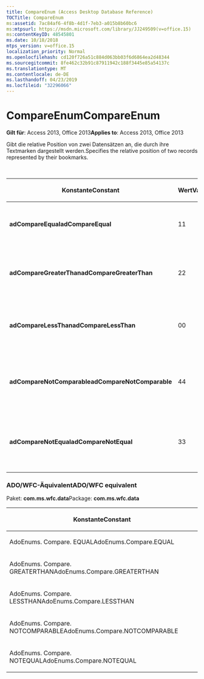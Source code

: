 ```yaml
---
title: CompareEnum (Access Desktop Database Reference)
TOCTitle: CompareEnum
ms:assetid: 7ac84af6-4f8b-4d1f-7eb3-a015b8b60bc6
ms:mtpsurl: https://msdn.microsoft.com/library/JJ249509(v=office.15)
ms:contentKeyID: 48545801
ms.date: 10/18/2018
mtps_version: v=office.15
localization_priority: Normal
ms.openlocfilehash: cd120f726a51c884d063bb03f6d6864ea2d48344
ms.sourcegitcommit: 8fe462c32b91c87911942c188f3445e85a54137c
ms.translationtype: MT
ms.contentlocale: de-DE
ms.lasthandoff: 04/23/2019
ms.locfileid: "32296066"
---
```

# <a name="compareenum"></a><span data-ttu-id="31c90-102">CompareEnum</span><span class="sxs-lookup"><span data-stu-id="31c90-102">CompareEnum</span></span>

<span data-ttu-id="31c90-103">**Gilt für**: Access 2013, Office 2013</span><span class="sxs-lookup"><span data-stu-id="31c90-103">**Applies to**: Access 2013, Office 2013</span></span>

<span data-ttu-id="31c90-104">Gibt die relative Position von zwei Datensätzen an, die durch ihre Textmarken dargestellt werden.</span><span class="sxs-lookup"><span data-stu-id="31c90-104">Specifies the relative position of two records represented by their bookmarks.</span></span>

<br/>

<table>
<colgroup>
<col style="width: 33%" />
<col style="width: 33%" />
<col style="width: 33%" />
</colgroup>
<thead>
<tr class="header">
<th><p><span data-ttu-id="31c90-105">Konstante</span><span class="sxs-lookup"><span data-stu-id="31c90-105">Constant</span></span></p></th>
<th><p><span data-ttu-id="31c90-106">Wert</span><span class="sxs-lookup"><span data-stu-id="31c90-106">Value</span></span></p></th>
<th><p><span data-ttu-id="31c90-107">Beschreibung</span><span class="sxs-lookup"><span data-stu-id="31c90-107">Description</span></span></p></th>
</tr>
</thead>
<tbody>
<tr class="odd">
<td><p><span data-ttu-id="31c90-108"><strong>adCompareEqual</strong></span><span class="sxs-lookup"><span data-stu-id="31c90-108"><strong>adCompareEqual</strong></span></span></p></td>
<td><p><span data-ttu-id="31c90-109">1</span><span class="sxs-lookup"><span data-stu-id="31c90-109">1</span></span></p></td>
<td><p><span data-ttu-id="31c90-110">Gibt an, dass die Textmarken gleich sind.</span><span class="sxs-lookup"><span data-stu-id="31c90-110">Indicates that the bookmarks are equal.</span></span></p></td>
</tr>
<tr class="even">
<td><p><span data-ttu-id="31c90-111"><strong>adCompareGreaterThan</strong></span><span class="sxs-lookup"><span data-stu-id="31c90-111"><strong>adCompareGreaterThan</strong></span></span></p></td>
<td><p><span data-ttu-id="31c90-112">2</span><span class="sxs-lookup"><span data-stu-id="31c90-112">2</span></span></p></td>
<td><p><span data-ttu-id="31c90-113">Gibt an, dass sich die erste Textmarke hinter der zweiten befindet.</span><span class="sxs-lookup"><span data-stu-id="31c90-113">Indicates that the first bookmark is after the second.</span></span></p></td>
</tr>
<tr class="odd">
<td><p><span data-ttu-id="31c90-114"><strong>adCompareLessThan</strong></span><span class="sxs-lookup"><span data-stu-id="31c90-114"><strong>adCompareLessThan</strong></span></span></p></td>
<td><p><span data-ttu-id="31c90-115">0</span><span class="sxs-lookup"><span data-stu-id="31c90-115">0</span></span></p></td>
<td><p><span data-ttu-id="31c90-116">Gibt an, dass sich die erste Textmarke vor der zweiten befindet.</span><span class="sxs-lookup"><span data-stu-id="31c90-116">Indicates that the first bookmark is before the second.</span></span></p></td>
</tr>
<tr class="even">
<td><p><span data-ttu-id="31c90-117"><strong>adCompareNotComparable</strong></span><span class="sxs-lookup"><span data-stu-id="31c90-117"><strong>adCompareNotComparable</strong></span></span></p></td>
<td><p><span data-ttu-id="31c90-118">4</span><span class="sxs-lookup"><span data-stu-id="31c90-118">4</span></span></p></td>
<td><p><span data-ttu-id="31c90-119">Gibt an, dass die Textmarken nicht verglichen werden können.</span><span class="sxs-lookup"><span data-stu-id="31c90-119">Indicates that the bookmarks cannot be compared.</span></span></p></td>
</tr>
<tr class="odd">
<td><p><span data-ttu-id="31c90-120"><strong>adCompareNotEqual</strong></span><span class="sxs-lookup"><span data-stu-id="31c90-120"><strong>adCompareNotEqual</strong></span></span></p></td>
<td><p><span data-ttu-id="31c90-121">3</span><span class="sxs-lookup"><span data-stu-id="31c90-121">3</span></span></p></td>
<td><p><span data-ttu-id="31c90-122">Gibt an, dass die Textmarken nicht gleich und nicht sortiert sind.</span><span class="sxs-lookup"><span data-stu-id="31c90-122">Indicates that the bookmarks are not equal and not ordered.</span></span></p></td>
</tr>
</tbody>
</table>


### <a name="adowfc-equivalent"></a><span data-ttu-id="31c90-123">ADO/WFC-Äquivalent</span><span class="sxs-lookup"><span data-stu-id="31c90-123">ADO/WFC equivalent</span></span>

<span data-ttu-id="31c90-124">Paket: **com.ms.wfc.data**</span><span class="sxs-lookup"><span data-stu-id="31c90-124">Package: **com.ms.wfc.data**</span></span>

<table>
<colgroup>
<col style="width: 100%" />
</colgroup>
<thead>
<tr class="header">
<th><p><span data-ttu-id="31c90-125">Konstante</span><span class="sxs-lookup"><span data-stu-id="31c90-125">Constant</span></span></p></th>
</tr>
</thead>
<tbody>
<tr class="odd">
<td><p><span data-ttu-id="31c90-126">AdoEnums. Compare. EQUAL</span><span class="sxs-lookup"><span data-stu-id="31c90-126">AdoEnums.Compare.EQUAL</span></span></p></td>
</tr>
<tr class="even">
<td><p><span data-ttu-id="31c90-127">AdoEnums. Compare. GREATERTHAN</span><span class="sxs-lookup"><span data-stu-id="31c90-127">AdoEnums.Compare.GREATERTHAN</span></span></p></td>
</tr>
<tr class="odd">
<td><p><span data-ttu-id="31c90-128">AdoEnums. Compare. LESSTHAN</span><span class="sxs-lookup"><span data-stu-id="31c90-128">AdoEnums.Compare.LESSTHAN</span></span></p></td>
</tr>
<tr class="even">
<td><p><span data-ttu-id="31c90-129">AdoEnums. Compare. NOTCOMPARABLE</span><span class="sxs-lookup"><span data-stu-id="31c90-129">AdoEnums.Compare.NOTCOMPARABLE</span></span></p></td>
</tr>
<tr class="odd">
<td><p><span data-ttu-id="31c90-130">AdoEnums. Compare. NOTEQUAL</span><span class="sxs-lookup"><span data-stu-id="31c90-130">AdoEnums.Compare.NOTEQUAL</span></span></p></td>
</tr>
</tbody>
</table>

